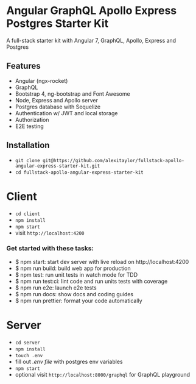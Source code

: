# Angular GraphQL Apollo Express Postgres Starter Kit

A full-stack starter kit with Angular 7, GraphQL, Apollo, Express and Postgres

## Features

* Angular (ngx-rocket)
* GraphQL
* Bootstrap 4, ng-bootstrap and Font Awesome
* Node, Express and Apollo server
* Postgres database with Sequelize
* Authentication w/ JWT and local storage
* Authorization
* E2E testing

## Installation

* `git clone git@https://github.com/alexitaylor/fullstack-apollo-angular-express-starter-kit.git`
* `cd fullstack-apollo-angular-express-starter-kit`

# Client

* `cd client`
* `npm install`
* `npm start`
* visit `http://localhost:4200`

### Get started with these tasks:
- $ npm start: start dev server with live reload on http://localhost:4200
- $ npm run build: build web app for production
- $ npm test: run unit tests in watch mode for TDD
- $ npm run test:ci: lint code and run units tests with coverage
- $ npm run e2e: launch e2e tests
- $ npm run docs: show docs and coding guides
- $ npm run prettier: format your code automatically

# Server

* `cd server`
* `npm install`
* `touch .env`
* fill out *.env file* with postgres env variables
* `npm start`
* optional visit `http://localhost:8000/graphql` for GraphQL playground
